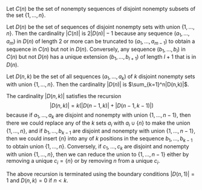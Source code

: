 Let $C(n)$ be the set of nonempty sequences of
disjoint nonempty subsets of the set $\{1,\ldots,n\}$.

Let $D(n)$ be the set of sequences of disjoint nonempty sets
with union $\{1,\ldots,n\}$.
Then the cardinality $|C(n)|$ is $2|D(n)|-1$ because
any sequence $(a_1,\ldots,a_m)$ in $D(n)$ of length 2 or more
can be truncated to $(a_1,\ldots,a_{m-1})$ to obtain
a sequence in $C(n)$ but not in $D(n)$. Conversely,
any sequence $(b_1,\ldots,b_l)$ in $C(n)$ but not $D(n)$
has a unique extension $(b_1,\ldots,b_{l+1})$ of length $l+1$
that is in $D(n)$.

Let $D(n,k)$ be the set of all sequences $(a_1,\ldots,a_k)$
of $k$ disjoint nonempty sets with union $\{1,\ldots,n\}$.
Then the cardinality $|D(n)|$ is $\sum_{k=1}^n|D(n,k)|$.

The cardinality $|D(n,k)|$ satisfies the recursion
$$|D(n,k)| = k(|D(n-1,k)|+|D(n-1,k-1)|)$$ because if $a_1,\ldots,a_k$
are disjoint and nonempty with union $\{1,\ldots,n-1\}$,
then there we could replace any of the $k$ sets $a_i$ with $a_i\cup\{n\}$
to make the union $\{1,\ldots,n\}$, and if $b_1,\ldots,b_{k-1}$
are disjoint and nonempty with union $\{1,\ldots,n-1\}$,
then we could insert $\{n\}$ into any of $k$ positions in the sequence
$b_1,\ldots,b_{k-1}$ to obtain union $\{1,\ldots,n\}$.
Conversely, if $c_1,\ldots,c_k$ are disjoint and nonempty
with union $\{1,\ldots,n\}$, then we can reduce the union
to $\{1,\ldots,n-1\}$ either by removing a unique $c_i=\{n\}$ or
by removing $n$ from a unique $c_i$.

The above recursion is terminated using the boundary conditions
$|D(n,1)|=1$ and $D(n,k)=0$ if $n<k$.

